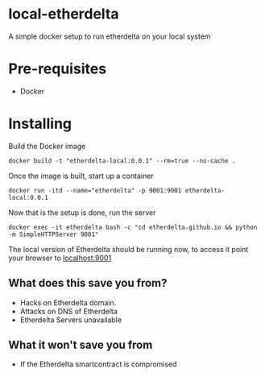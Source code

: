 # local-etherdelta
A simple docker setup to run etherdelta on your local system

# Pre-requisites

* Docker


# Installing

Build the Docker image

	docker build -t "etherdelta-local:0.0.1" --rm=true --no-cache .

Once the image is built, start up a container

	docker run -itd --name="etherdelta" -p 9001:9001 etherdelta-local:0.0.1

Now that is the setup is done, run the server

	docker exec -it etherdelta bash -c "cd etherdelta.github.io && python -m SimpleHTTPServer 9001"


The local version of Etherdelta should be running now, to access it point your browser to [localhost:9001](http://localhost:9001)



## What does this save you from?

* Hacks on Etherdelta domain.
* Attacks on DNS of Etherdelta
* Etherdelta Servers unavailable


## What it won't save you from

* If the Etherdelta smartcontract is compromised